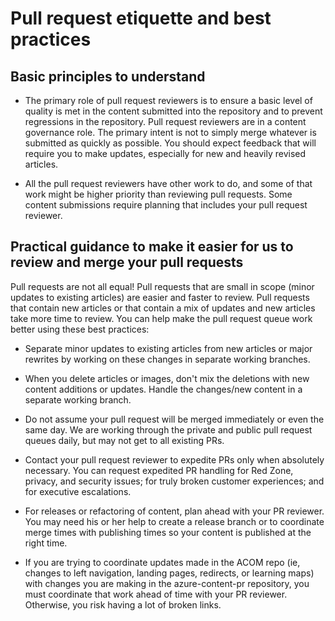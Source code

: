 # Pull request etiquette and best practices

## Basic principles to understand

- The primary role of pull request reviewers is to ensure a basic level of quality is met in the content submitted into the repository and to prevent regressions in the repository. Pull request reviewers are in a content governance role. The primary intent is not to simply merge whatever is submitted as quickly as possible. You should expect feedback that will require you to make updates, especially for new and heavily revised articles.

- All the pull request reviewers have other work to do, and some of that work might be higher priority than reviewing pull requests. Some content submissions require planning that includes your pull request reviewer.


## Practical guidance to make it easier for us to review and merge your pull requests

Pull requests are not all equal! Pull requests that are small in scope (minor updates to existing articles) are easier and faster to review. Pull requests that contain new articles or that contain a mix of updates and new articles take more time to review. You can help make the pull request queue work better using these best practices:

- Separate minor updates to existing articles from new articles or major rewrites by working on these changes in separate working branches. 

- When you delete articles or images, don't mix the deletions with new content additions or updates. Handle the changes/new content in a separate working branch.

- Do not assume your pull request will be merged immediately or even the same day. We are working through the private and public pull request queues daily, but may not get to all existing PRs. 

- Contact your pull request reviewer to expedite PRs only when absolutely necessary. You can request expedited PR handling for Red Zone, privacy, and security issues; for truly broken customer experiences; and for executive escalations. 

- For releases or refactoring of content, plan ahead with your PR reviewer. You may need his or her help to create a release branch or to coordinate merge times with publishing times so your content is published at the right time.

- If you are trying to coordinate updates made in the ACOM repo (ie, changes to left navigation, landing pages, redirects, or learning maps) with changes you are making in the azure-content-pr repository, you must coordinate that work ahead of time with your PR reviewer. Otherwise, you risk having a lot of broken links.
